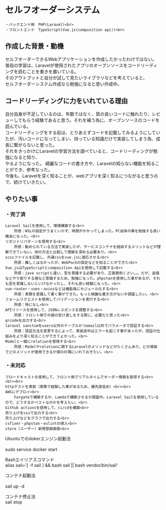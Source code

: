 # セルフオーダーシステム<br>
    ・バックエンド側　PHP(Laravel)<br>
    ・フロントエンド　TypeScript(Vue.js(composition api))<br>

## 作成した背景・動機<br>
セルフオーダーできるWebアプリケーションを作成したかったわけではない。<br>
普段の学習は、Laravelが使用されたアプリのオープンソースをコードリーディングを読むことを重きを置いている。<br>
そのアウトプットと自分が試して見たいライブラリなどを考えていると、<br>
セルフオーダーシステム作成なら勉強になると思い作成中。<br>

## コードリーディングに力をいれている理由<br>
自分自身が不足しているのは、年数ではなく、質の良いコードに触れたり、レビューしてもらう経験であると思う。それを補う為に、オープンソースのコードを読んでいる。<br>
コードリーディングをする前は、とりあえずコードを記載してみるようにしていたが、汚いコードになってしまい、持っている知識だけで実装してしまう為、成長に繋がらないと思った。<br>
それをきっかけにLaravelの学習方法を調べていると、コードリーディングが勉強になると知り、<br>
やるようになった。
綺麗なコードの書き方や、Laravelの知らない機能を知ることができ、参考なった。<br>
今後も、Laravelを深く知ることが、webアプリを深く知るにつながると思うので、続けていきたい。<br>


## やりたい事<br>
### ・完了済<br>
    Laravel Sailを使用して、環境構築する<br>
        所感：WSLの設定がうまくいかず、時間がかかってしまった。PC自体の事を勉強する良い機会になった。<br>
    リポジトリパターンを使用する<br>
        所感：勧められている方法で実装したが、サービスコンテナを経由するメリットなどが理解できていない。他の方法と比較して理解を深める必要あり。<br>
    scssファイルを記載し、共通cssをvue.jsに適応させる<br>
        所感：難しくはなかったが、WebPackの設定などを知ることができた<br>
    Vue.jsはTypeScriptとcomposition Apiを使用して記載する<br>
        所感：java scriptと違い、型を意識する必要があり、正直面倒くさい。。。だが、返値などやり取りする値など意識するため、勉強になった。phpstanを使用した事があるが、それも型を意識しないといけなかったし、それも良い経験になった。<br>
    vue-router・vuex・axiosなどは機能毎にモジュール化する<br>
        所感：実務を意識して書く事ができた。もっと綺麗な書き方がないか調査したい。<br>
    フォームリクエストを使用してバリデーションを実行する<br>
        所感：特になし<br>
    APIリソースを使用して、JSONレスポンスを調整する<br>
        所感：フロント側での値の受け渡しをする際に、必要だと思った<br>
    qrcodeを出力する<br>
    laravel sanctumをusers以外のテーブルかつemail以外でパラメータで認証する<br>
        所感：認証方法を変更するによって、実装途中はエラーを起こす事があったが、認証の仕組みをより深く知ることができてよかった。<br>
    Modelと一緒にrelationを使用する<br>
        所感：Modelやrelationに関するLaravelのメソッドなどがたくさんあり、どの場面でどのメソッドが使用できるか頭の片隅にいれておきたい。<br>
 
### ・未対応<br>
    ブロードキャストを使用して、フロント側でリアルタイムでオーダー情報を取得する<br><br><br>
    httpテストを実装（実務で経験した事があるため、優先度低め）<br><br>
    AWSにデプロイ<br>
        Fargateで構築するか、Lamdaで構築させるか調査中。Laravel Sailを使用しているので、どうするかベストなのかを考えたい。<br>
    Github actionsを使用して、ci/cdを構築<br>
    売り上げをcsvで出力する<br>
    売り上げなどをグラフで出力する<br>
    csfixer・phpstan・eslintの導入<br>
    store（ユーザー）新規登録画面<br>

Ubuntuでのdokerエンジン起動法<br><br>
sudo service docker start<br>

Bashエイリアスコマンド<br>
alias sail='[ -f sail ] && bash sail || bash vendor/bin/sail'<br>

コンテナ起動法<br><br>
sail up -d<br>

コンテナ停止法<br>
sail stop<br>
